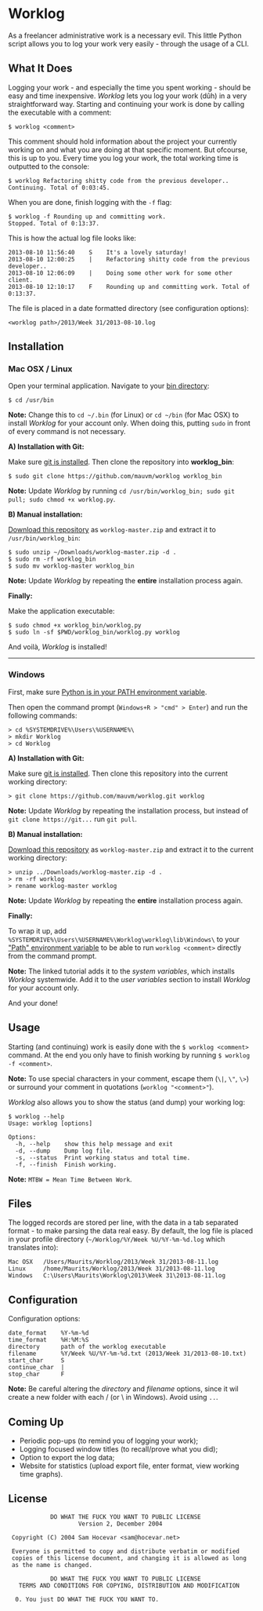 # Worklog

As a freelancer administrative work is a necessary evil. This little Python script allows you to log your work very easily - through the usage of a CLI.

## What It Does

Logging your work - and especially the time you spent working - should be easy and time inexpensive. _Worklog_ lets you log your work (dûh) in a very straightforward way.
Starting and continuing your work is done by calling the executable with a comment:

    $ worklog <comment>

This comment should hold information about the project your currently working on and what you are doing at that specific moment. But ofcourse, this is up to you.
Every time you log your work, the total working time is outputted to the console:

    $ worklog Refactoring shitty code from the previous developer..
    Continuing. Total of 0:03:45.

When you are done, finish logging with the `-f` flag:

    $ worklog -f Rounding up and committing work.
    Stopped. Total of 0:13:37.

This is how the actual log file looks like:

    2013-08-10 11:56:40    S    It's a lovely saturday!
    2013-08-10 12:00:25    |    Refactoring shitty code from the previous developer..
    2013-08-10 12:06:09    |    Doing some other work for some other client.
    2013-08-10 12:10:17    F    Rounding up and committing work. Total of 0:13:37.

The file is placed in a date formatted directory (see configuration options):

    <worklog path>/2013/Week 31/2013-08-10.log

## Installation

### Mac OSX / Linux

Open your terminal application. Navigate to your [bin directory](http://www.linuxnix.com/2012/10/linux-directory-structure-explained-bin-folder.html):

    $ cd /usr/bin

**Note:** Change this to `cd ~/.bin` (for Linux) or `cd ~/bin` (for Mac OSX) to install _Worklog_ for your account only. When doing this, putting `sudo` in front of every command is not necessary.

**A) Installation with Git:**

Make sure [git is installed](http://git-scm.com/downloads). Then clone the repository into **worklog_bin**:

    $ sudo git clone https://github.com/mauvm/worklog worklog_bin

**Note:** Update _Worklog_ by running `cd /usr/bin/worklog_bin; sudo git pull; sudo chmod +x worklog.py`.

**B) Manual installation:**

[Download this repository](https://github.com/mauvm/worklog/archive/master.zip) as `worklog-master.zip` and extract it to `/usr/bin/worklog_bin`:

    $ sudo unzip ~/Downloads/worklog-master.zip -d .
    $ sudo rm -rf worklog_bin
    $ sudo mv worklog-master worklog_bin

**Note:** Update _Worklog_ by repeating the __entire__ installation process again.

**Finally:**

Make the application executable:

    $ sudo chmod +x worklog_bin/worklog.py
    $ sudo ln -sf $PWD/worklog_bin/worklog.py worklog

And voilà, _Worklog_ is installed!

-----

### Windows

First, make sure [Python is in your PATH environment variable](http://docs.python.org/2/faq/windows).

Then open the command prompt (`Windows+R > "cmd" > Enter`) and run the following commands:

    > cd %SYSTEMDRIVE%\Users\%USERNAME%\
    > mkdir Worklog
    > cd Worklog

**A) Installation with Git:**

Make sure [git is installed](http://git-scm.com/downloads). Then clone this repository into the current working directory:

    > git clone https://github.com/mauvm/worklog.git worklog

**Note:** Update _Worklog_ by repeating the installation process, but instead of `git clone https://git...` run `git pull`.

**B) Manual installation:**

[Download this repository](https://github.com/mauvm/worklog/archive/master.zip) as `worklog-master.zip` and extract it to the current working directory:

    > unzip ../Downloads/worklog-master.zip -d .
    > rm -rf worklog
    > rename worklog-master worklog

**Note:** Update _Worklog_ by repeating the __entire__ installation process again.

**Finally:**

To wrap it up, add `%SYSTEMDRIVE%\Users\%USERNAME%\Worklog\worklog\lib\Windows\` to your ["Path" environment variable](http://www.nextofwindows.com/how-to-addedit-environment-variables-in-windows-7/) to be able to run `worklog <comment>` directly from the command prompt.

**Note:** The linked tutorial adds it to the _system variables_, which installs _Worklog_ systemwide. Add it to the _user variables_ section to install _Worklog_ for your account only.

And your done!

## Usage

Starting (and continuing) work is easily done with the `$ worklog <comment>` command. At the end you only have to finish working by running `$ worklog -f <comment>`.

**Note:** To use special characters in your comment, escape them (`\|`, `\"`, `\>`) or surround your comment in quotations (`worklog "<comment>"`).

_Worklog_ also allows you to show the status (and dump) your working log:

    $ worklog --help
    Usage: worklog [options]

    Options:
      -h, --help    show this help message and exit
      -d, --dump    Dump log file.
      -s, --status  Print working status and total time.
      -f, --finish  Finish working.

**Note:** `MTBW = Mean Time Between Work`.

## Files

The logged records are stored per line, with the data in a tab separated format - to make parsing the data real easy.
By default, the log file is placed in your profile directory (`~/Worklog/%Y/Week %U/%Y-%m-%d.log` which translates into):

    Mac OSX   /Users/Maurits/Worklog/2013/Week 31/2013-08-11.log
    Linux     /home/Maurits/Worklog/2013/Week 31/2013-08-11.log
    Windows   C:\Users\Maurits\Worklog\2013\Week 31\2013-08-11.log

## Configuration

Configuration options:

    date_format    %Y-%m-%d
    time_format    %H:%M:%S
    directory      path of the worklog executable
    filename       %Y/Week %U/%Y-%m-%d.txt (2013/Week 31/2013-08-10.txt)
    start_char     S
    continue_char  |
    stop_char      F

**Note:** Be careful altering the _directory_ and _filename_ options, since it wil create a new folder with each / (or \ in Windows). Avoid using `..`.

## Coming Up

- Periodic pop-ups (to remind you of logging your work);
- Logging focused window titles (to recall/prove what you did);
- Option to export the log data;
- Website for statistics (upload export file, enter format, view working time graphs).

## License

                DO WHAT THE FUCK YOU WANT TO PUBLIC LICENSE
                        Version 2, December 2004
    
     Copyright (C) 2004 Sam Hocevar <sam@hocevar.net>
    
     Everyone is permitted to copy and distribute verbatim or modified
     copies of this license document, and changing it is allowed as long
     as the name is changed.
    
                DO WHAT THE FUCK YOU WANT TO PUBLIC LICENSE
       TERMS AND CONDITIONS FOR COPYING, DISTRIBUTION AND MODIFICATION
    
      0. You just DO WHAT THE FUCK YOU WANT TO.